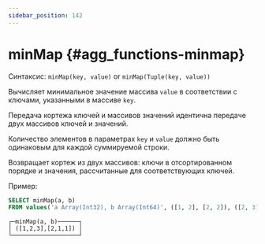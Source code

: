 ```yaml
---
sidebar_position: 142
---
```


# minMap {#agg_functions-minmap}

Синтаксис: `minMap(key, value)` or `minMap(Tuple(key, value))`

Вычисляет минимальное значение массива `value` в соответствии с ключами, указанными в массиве `key`.

Передача кортежа ключей и массивов значений идентична передаче двух массивов ключей и значений.

Количество элементов в параметрах `key` и `value` должно быть одинаковым для каждой суммируемой строки.

Возвращает кортеж из двух массивов: ключи в отсортированном порядке и значения, рассчитанные для соответствующих ключей.

Пример:

``` sql
SELECT minMap(a, b)
FROM values('a Array(Int32), b Array(Int64)', ([1, 2], [2, 2]), ([2, 3], [1, 1]))
```

``` text
┌─minMap(a, b)──────┐
│ ([1,2,3],[2,1,1]) │
└───────────────────┘
```
